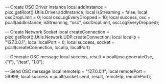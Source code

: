 -- Create OSC Driver Instance
local addInstance = pixc.getRoot().Utils.Driver.addInstance;
local isStreaming = false;
local oscDropLimit = 0;
local oscLogEveryDropped = 10;
local success, osc = pcall(addInstance, isStreaming, "osc", oscDropLimit, oscLogEveryDropped);

-- Create Network Socket
local createConnection = pixc.getRoot().Utils.Network.UDP.createConnection;
local localIp = "127.0.0.1";
local localPort = 0;
local success, socket = pcall(createConnection, localIp, localPort)

-- Generate OSC message
local success, result = pcall(osc.generateOsc, {"i"}, "/test", "1.0");

-- Send OSC message
local remoteIp = "127.0.0.1";
local remotePort = 59999;
local success = pcall(socket.send, result, remoteIp, remotePort);
